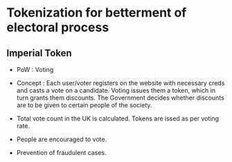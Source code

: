 # Tokenization for betterment of electoral process

## Imperial Token

* PoW : Voting
* Concept :
Each user/voter registers on the website with necessary creds and casts a vote on a candidate. Voting issues them a token, which in turn grants them discounts. The Government decides whether discounts are to be given to certain people of the society.

* Total vote count in the UK is calculated. Tokens are issed as per voting rate.

* People are encouraged to vote.
* Prevention of fraudulent cases.
